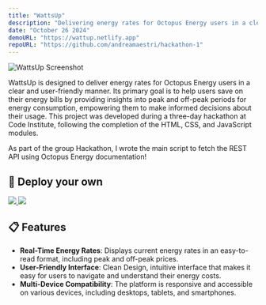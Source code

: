 ```yaml
---
title: "WattsUp"
description: "Delivering energy rates for Octopus Energy users in a clear and user-friendly manner."
date: "October 26 2024"
demoURL: "https://wattup.netlify.app"
repoURL: "https://github.com/andreamaestri/hackathon-1"
---
```



  <div class="mockup-window border-base-300 border">
  <div class="border-base-300 flex justify-center border-t">
    <img src="https://res.cloudinary.com/dxlqj5b80/image/upload/v1730846041/blog/jenwwyz62jolifg1sqmk.png" alt="WattsUp Screenshot">
  </div>
</div>

WattsUp is designed to deliver energy rates for Octopus Energy users in a clear and user-friendly manner. Its primary goal is to help users save on their energy bills by providing insights into peak and off-peak periods for energy consumption, empowering them to make informed decisions about their usage. This project was developed during a three-day hackathon at Code Institute, following the completion of the HTML, CSS, and JavaScript modules.

As part of the group Hackathon, I wrote the main script to fetch the REST API using Octopus Energy documentation!

## 🚀 Deploy your own

<div class="flex gap-2">
  <a target="_blank" aria-label="Deploy with Vercel" href="https://vercel.com/new/clone?repository-url=https://github.com/andreamaestri/hackathon-1">
    <img src="/deploy_vercel.svg" />
  </a>
  <a target="_blank" aria-label="Deploy with Netlify" href="https://app.netlify.com/start/deploy?repository=https://github.com/andreamaestri/hackathon-1">
    <img src="/deploy_netlify.svg" />
  </a>
</div>

## 📋 Features

- **Real-Time Energy Rates**: Displays current energy rates in an easy-to-read format, including peak and off-peak prices.
- **User-Friendly Interface**: Clean Design, intuitive interface that makes it easy for users to navigate and understand their energy costs.
- **Multi-Device Compatibility**: The platform is responsive and accessible on various devices, including desktops, tablets, and smartphones.


